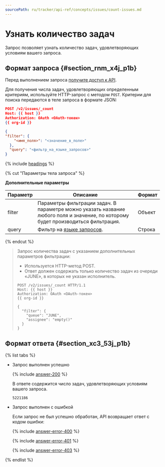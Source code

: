 ```yaml
---
sourcePath: ru/tracker/api-ref/concepts/issues/count-issues.md
---
```

# Узнать количество задач

Запрос позволяет узнать количество задач, удовлетворяющих условиям вашего запроса.

## Формат запроса {#section_rnm_x4j_p1b}

Перед выполнением запроса [получите доступ к API](../access.md).

Для получения числа задач, удовлетворяющих определенным критериям, используйте HTTP-запрос с методом `POST`. Критерии для поиска передаются в теле запроса в формате JSON:

```json
POST /v2/issues/_count
Host: {{ host }}
Authorization: OAuth <OAuth-токен>
{{ org-id }}

{
"filter": {
    "<имя_поля>": "<значение_в_поле>"
  },
  "query": "<фильтр_на_языке_запросов>"
}
```

{% include [headings](../../../_includes/tracker/api/headings.md) %}

{% cut "Параметры тела запроса" %}

**Дополнительные параметры**

Параметр | Описание | Формат
----- | ----- | -----
filter | Параметры фильтрации задач. В параметре можно указать название любого поля и значение, по которому будет производиться фильтрация. | Объект
query | Фильтр на [языке запросов](../../user/query-filter.md). | Строка

{% endcut %}

> Запрос количества задач с указанием дополнительных параметров фильтрации:
> 
> - Используется HTTP-метод POST.
> - Ответ должен содержать только количество задач из очереди «JUNE», в которых не указан исполнитель.
> 
> ```
> POST /v2/issues/_count HTTP/1.1
> Host: {{ host }}
> Authorization: OAuth <OAuth-токен>
> {{ org-id }}
> 
> {
>   "filter": {
>     "queue": "JUNE",
>     "assignee": "empty()"
>   }
> }
> ```

## Формат ответа {#section_xc3_53j_p1b}

{% list tabs %}

- Запрос выполнен успешно

    {% include [answer-200](../../../_includes/tracker/api/answer-200.md) %}
    
    В ответе содержится число задач, удовлетворяющих условиям вашего запроса.

    ```
    5221186
    ```

- Запрос выполнен с ошибкой

    Если запрос не был успешно обработан, API возвращает ответ с кодом ошибки:

    {% include [answer-error-400](../../../_includes/tracker/api/answer-error-400.md) %}

    {% include [answer-error-401](../../../_includes/tracker/api/answer-error-401.md) %}

    {% include [answer-error-403](../../../_includes/tracker/api/answer-error-403.md) %}

{% endlist %}